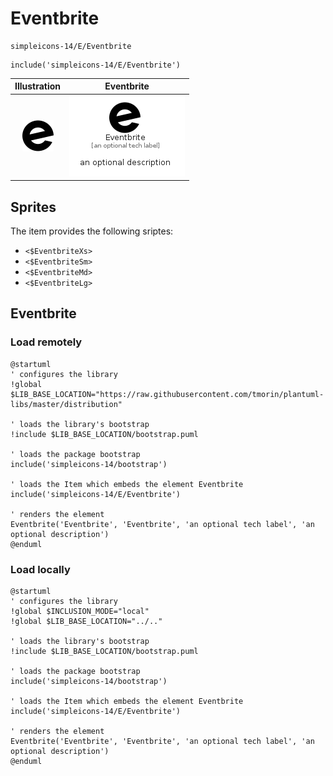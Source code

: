 # Eventbrite


```text
simpleicons-14/E/Eventbrite
```

```text
include('simpleicons-14/E/Eventbrite')
```



| Illustration | Eventbrite |
| :---: | :---: |
| ![illustration for Illustration](../../simpleicons-14/E/Eventbrite.png) | ![illustration for Eventbrite](../../simpleicons-14/E/Eventbrite.Local.png) |



## Sprites
The item provides the following sriptes:

- `<$EventbriteXs>`
- `<$EventbriteSm>`
- `<$EventbriteMd>`
- `<$EventbriteLg>`





## Eventbrite

### Load remotely
```plantuml
@startuml
' configures the library
!global $LIB_BASE_LOCATION="https://raw.githubusercontent.com/tmorin/plantuml-libs/master/distribution"

' loads the library's bootstrap
!include $LIB_BASE_LOCATION/bootstrap.puml

' loads the package bootstrap
include('simpleicons-14/bootstrap')

' loads the Item which embeds the element Eventbrite
include('simpleicons-14/E/Eventbrite')

' renders the element
Eventbrite('Eventbrite', 'Eventbrite', 'an optional tech label', 'an optional description')
@enduml
```

### Load locally
```plantuml
@startuml
' configures the library
!global $INCLUSION_MODE="local"
!global $LIB_BASE_LOCATION="../.."

' loads the library's bootstrap
!include $LIB_BASE_LOCATION/bootstrap.puml

' loads the package bootstrap
include('simpleicons-14/bootstrap')

' loads the Item which embeds the element Eventbrite
include('simpleicons-14/E/Eventbrite')

' renders the element
Eventbrite('Eventbrite', 'Eventbrite', 'an optional tech label', 'an optional description')
@enduml
```

